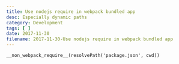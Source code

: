 ```yaml
---
title: Use nodejs require in webpack bundled app
desc: Especially dynamic paths
category: Development
tags: [ ]
date: 2017-11-30
filename: 2017-11-30-Use nodejs require in webpack bundled app
---
```


`__non_webpack_require__(resolvePath('package.json', cwd))`
